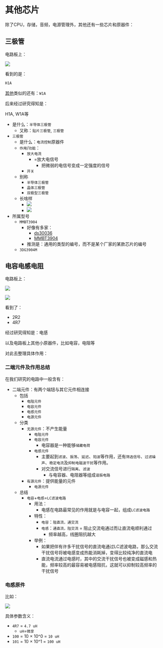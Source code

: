 # 其他芯片

除了CPU，存储，音频，电源管理外，其他还有一些芯片和原器件：

## 三极管

电路板上：

![](../../assets/img/board_h1a.png)

看到的是：

```bash
H1A
```

[其他](http://www.sohu.com/a/233523088_257861)类似的还有：`W1A`

后来经过研究得知是：

H1A, W1A等

* 是什么：`半导体三极管`
  * 又称：`贴片三极管`, `三极管`
* `三极管`
  * 是什么：`电流控制`原器件
  * `作用`/`功能`：
    * `放大电流`
      * =放大电信号
        * 把微弱的电信号变成一定强度的信号
    * `开关`
  * 别称
    * `半导体三极管`
    * `晶体三极管`
    * `双极型三极管`
  * 长啥样
    * ![](../../assets/img/various_audion_look_like.png)
    * ![](../../assets/img/various_audion_common_pins.png)
* 所属型号
  * `MMBT3904`
    * 好像有多家：
      * [ds30036](https://www.diodes.com/assets/Datasheets/ds30036.pdf)
      * [MMBT3904](https://assets.nexperia.com/documents/data_sheet/MMBT3904.pdf)
    * 推测是：通用的类型的编号，而不是某个厂家的某款芯片的编号
  * `3DG3904M`

## 电容电感电阻

电路板上：

![](../../assets/img/on_board_2r2.png)

![](../../assets/img/on_board_4r7.png)

看到了：

* 2R2
* 4R7

经过研究得知是：电感

以及电路板上其他小原器件，比如电容，电阻等

对此去整理具体作用：

### 二端元件及作用总结

在我们研究的电路中一般含有：

* 二端元件：有两个端钮与其它元件相连接
  * 包括
    * `电阻元件`
    * `电容元件`
    * `电感元件`
    * `电源元件`
  * 分类
    * `无源元件`：不产生能量
      * `电阻元件`
      * `电容元件`
        * 电容器是一种能够`储藏电荷`
      * `电感元件`
        * 主要起到`滤波`、`振荡`、`延迟`、`陷波`等作用，还有`筛选信号`、`过滤噪声`、`稳定电流`及`抑制电磁波干扰`等作用。
        * 对交流信号进行`隔离`、`滤波`
          * 与电容器、电阻器等组成`谐振电路`
    * `有源元件`：提供能量的元件
      * `电源元件`
  * 总结
    * `电容`+`电感`=`LC滤波电路`
      * 用法：
        * 电感在电路最常见的作用就是与电容一起，组成`LC滤波电路`
      * 特性：
        * `电容`：`阻直流，通交流`
        * `电感`：`通直流，阻交流` = 阻止交流电通过而让直流电顺利通过
          * 频率越高，线圈阻抗越大
      * 举例：
        * 如果把伴有许多干扰信号的直流电通过LC滤波电路，那么交流干扰信号将被电感变成热能消耗掉，变得比较纯净的直流电
        * 直流电流通过电感时，其中的交流干扰信号也被变成磁感和热能，频率较高的最容易被电感阻抗，这就可以抑制较高频率的干扰信号

### 电感原件

比如：

![](../../assets/img/4r7_100.gif)

具体参数含义：

* `4R7` = `4.7 uH`
  * `uH`=`微享`
* `100` = 10 × 10^0 = `10 uH`
* `101` = 10 × 10^1 = `100 uH`
